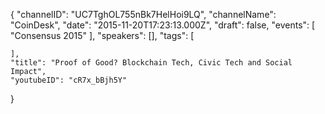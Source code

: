 {
    "channelID": "UC7TghOL755nBk7HelHoi9LQ",
    "channelName": "CoinDesk",
    "date": "2015-11-20T17:23:13.000Z",
    "draft": false,
    "events": [
        "Consensus 2015"
    ],
    "speakers": [],
    "tags": [

    ],
    "title": "Proof of Good? Blockchain Tech, Civic Tech and Social Impact",
    "youtubeID": "cR7x_bBjh5Y"
}
